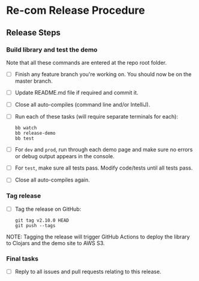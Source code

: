 # Re-com Release Procedure

## Release Steps

### Build library and test the demo

Note that all these commands are entered at the repo root folder.

- [ ] Finish any feature branch you're working on. You should now be on the master branch.
- [ ] Update README.md file if required and commit it.
- [ ] Close all auto-compiles (command line and/or IntelliJ).
- [ ] Run each of these tasks (will require separate terminals for each):

      bb watch
      bb release-demo
      bb test

- [ ] For `dev` and `prod`, run through each demo page and make sure no errors or debug output appears in the console. 
- [ ] For `test`, make sure all tests pass. Modify code/tests until all tests pass. 
- [ ] Close all auto-compiles again.

### Tag release 

- [ ] Tag the release on GitHub:

      git tag v2.10.0 HEAD
      git push --tags

NOTE: Tagging the release will trigger GitHub Actions to deploy the library to Clojars and the demo site to AWS S3.

### Final tasks

- [ ] Reply to all issues and pull requests relating to this release.
